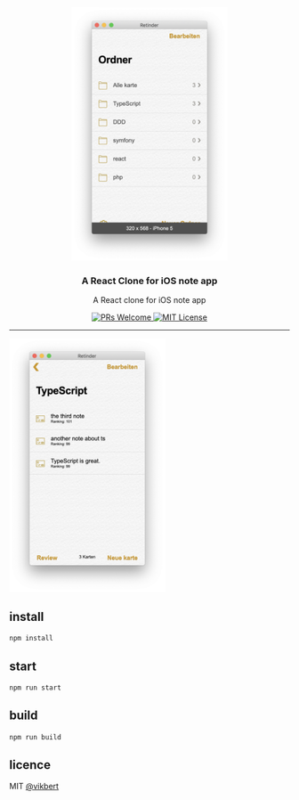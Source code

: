 <div align="center">
  <img src="./docs/image2.png" width="280px" alt="retinder" />
  <h3>A React Clone for iOS note app</h3>
  <p>A React clone for iOS note app</p>

  <p>
    <a href="#">
      <img src="https://img.shields.io/badge/PRs-Welcome-brightgreen.svg?style=flat-square" alt="PRs Welcome">
    </a>
    <a href="#">
      <img src="https://img.shields.io/badge/License-MIT-brightgreen.svg?style=flat-square" alt="MIT License">
    </a>
  </p>
</div>

---

<img src="./docs/image1.png" width="280px" alt="retinder" />


## install
```bash
npm install 
```


## start
```bash
npm run start 
```

## build
```bash
npm run build 
```

## licence

MIT [@vikbert](https://vikbert.github.io/)
